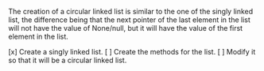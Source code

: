 The creation of a circular linked list is similar to the one of the singly linked list, the difference being that the next pointer of the last element in the list will not have the value of None/null, but it will have the value of the first element in the list.

[x] Create a singly linked list.
[ ] Create the methods for the list.
[ ] Modify it so that it will be a circular linked list.
